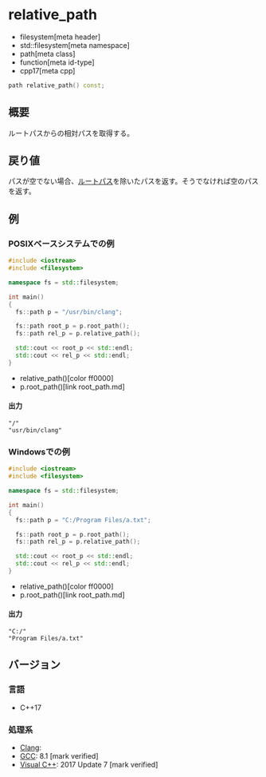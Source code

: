 # relative_path
* filesystem[meta header]
* std::filesystem[meta namespace]
* path[meta class]
* function[meta id-type]
* cpp17[meta cpp]

```cpp
path relative_path() const;
```

## 概要
ルートパスからの相対パスを取得する。


## 戻り値
パスが空でない場合、[ルートパス](root_path.md)を除いたパスを返す。そうでなければ空のパスを返す。


## 例
### POSIXベースシステムでの例
```cpp example
#include <iostream>
#include <filesystem>

namespace fs = std::filesystem;

int main()
{
  fs::path p = "/usr/bin/clang";

  fs::path root_p = p.root_path();
  fs::path rel_p = p.relative_path();

  std::cout << root_p << std::endl;
  std::cout << rel_p << std::endl;
}
```
* relative_path()[color ff0000]
* p.root_path()[link root_path.md]

#### 出力
```
"/"
"usr/bin/clang"
```


### Windowsでの例
```cpp example
#include <iostream>
#include <filesystem>

namespace fs = std::filesystem;

int main()
{
  fs::path p = "C:/Program Files/a.txt";

  fs::path root_p = p.root_path();
  fs::path rel_p = p.relative_path();

  std::cout << root_p << std::endl;
  std::cout << rel_p << std::endl;
}
```
* relative_path()[color ff0000]
* p.root_path()[link root_path.md]

#### 出力
```
"C:/"
"Program Files/a.txt"
```



## バージョン
### 言語
- C++17

### 処理系
- [Clang](/implementation.md#clang):
- [GCC](/implementation.md#gcc): 8.1 [mark verified]
- [Visual C++](/implementation.md#visual_cpp): 2017 Update 7 [mark verified]
